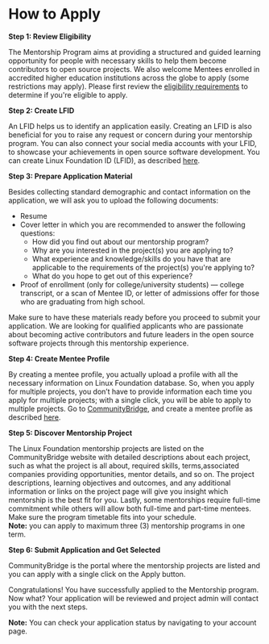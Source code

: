 # How to Apply

**Step 1: Review Eligibility**

The Mentorship Program aims at providing a structured and guided learning opportunity for  people with necessary skills to help them become contributors to open source projects. We also welcome Mentees enrolled in accredited higher education institutions across the globe to apply \(some restrictions may apply\). Please first review the [eligibility requirements](am-i-eligible.md) to determine if you're eligible to apply.

**Step 2: Create LFID**

An LFID helps us to identify an application easily. Creating an LFID is also beneficial for you to raise any request or concern during your mentorship program. You can also connect your social media accounts with your LFID, to showcase your achievements in open source software development. You can create Linux Foundation ID \(LFID\), as described [here](). 

**Step 3: Prepare Application Material**

Besides collecting standard demographic and contact information on the application, we will ask you to upload the following documents:

* Resume
* Cover letter in which you are recommended to answer the following questions:
  * How did you find out about our mentorship program?
  * Why are you interested in the project\(s\) you are applying to?
  * What experience and knowledge/skills do you have that are applicable to the requirements of the project\(s\) you're applying to?
  * What do you hope to get out of this experience?
* Proof of enrollment \(only for college/university students\) — college transcript, or a scan of Mentee ID, or letter of admissions offer for those who are graduating from high school.

Make sure to have these materials ready before you proceed to submit your application. We are looking for qualified applicants who are passionate about becoming active contributors and future leaders in the open source software projects through this mentorship experience.

**Step 4: Create Mentee Profile**

By creating a mentee profile, you actually upload a profile with all the necessary information on Linux Foundation database. So, when you apply for multiple projects, you don’t have to provide information each time you apply for multiple projects; with a single click, you will be able to apply to multiple projects. Go to [CommunityBridge](https://people.communitybridge.org/), and create a mentee profile as described [here](../mentees/become-a-mentee/create-a-mentee-profile.md).

**Step 5: Discover Mentorship Project**

The Linux Foundation mentorship projects are listed on the CommunityBridge website with detailed descriptions about each project, such as what the project is all about, required skills, terms,associated companies providing opportunities, mentor details, and so on. The project descriptions, learning objectives and outcomes, and any additional information or links on the project page will give you insight which mentorship is the best fit for you. Lastly, some mentorships require full-time commitment while others will allow both full-time and part-time mentees. Make sure the program timetable fits into your schedule.   
**Note:** you can apply to maximum three \(3\) mentorship programs in one term.

**Step 6: Submit Application and Get Selected**

CommunityBridge is the portal where the mentorship projects are listed and you can apply with a single click on the Apply button.

Congratulations! You have successfully applied to the Mentorship program. Now what? Your application will be reviewed and project admin will contact you with the next steps. 

**Note:** You can check your application status by navigating to your account page.  


